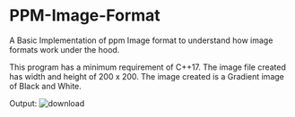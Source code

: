 # PPM-Image-Format
A Basic Implementation of ppm Image format to understand how image formats work under the hood.

This program has a minimum requirement of C++17.
The image file created has width and height of 200 x 200.
The image created is a Gradient image of Black and White.

Output:
![download](https://github.com/user-attachments/assets/4e3874c0-a3de-4388-adeb-e8285a8d7545)
